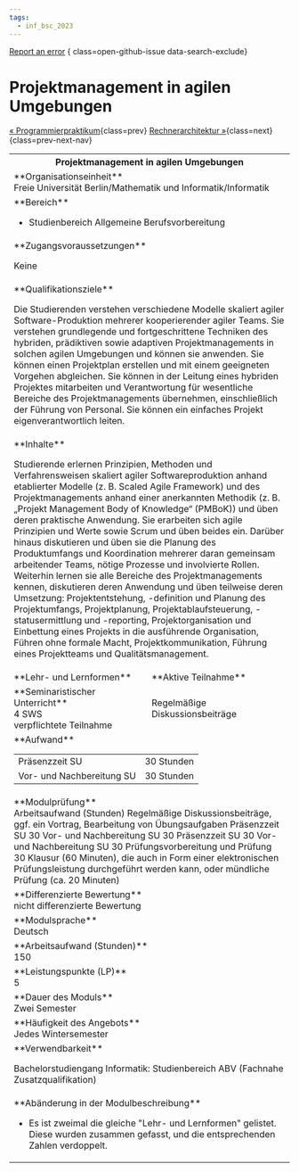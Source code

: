 ```yaml
---
tags:
  - inf_bsc_2023
---
```

[Report an error](https://github.com/SGSSGene/FUB-SUP/issues/new?title=Error%20in%20%22Projektmanagement%20in%20agilen%20Umgebungen%22&body=There%20seems%20to%20be%20an%20error%20in%20module%20%22Projektmanagement%20in%20agilen%20Umgebungen%22%2E%0A%0A%3CDescribe%20here%20a%20slightly%20more%20detailed%20description%20of%20what%20is%20wrong%3E&labels=bug)
{ class=open-github-issue data-search-exclude}

# Projektmanagement in agilen Umgebungen

[« Programmierpraktikum](Programmierpraktikum.md){class=prev}
[Rechnerarchitektur »](Rechnerarchitektur.md){class=next}
{class=prev-next-nav}

<table markdown id="moduledesc">
<tr markdown class="moduledesc_head"><th colspan="2">Projektmanagement in agilen Umgebungen </th></tr>
<tr markdown><td colspan="2">**Organisationseinheit**   <br>Freie Universität Berlin/Mathematik und Informatik/Informatik</td></tr>

<tr markdown><td colspan="2">**Bereich**<br>


- Studienbereich Allgemeine Berufsvorbereitung

</td></tr>

<tr markdown><td colspan="2">**Zugangsvoraussetzungen** <br>

Keine


</td></tr>
<tr markdown><td colspan="2">**Qualifikationsziele**    <br>

Die Studierenden verstehen verschiedene Modelle skaliert agiler
Software-Produktion mehrerer kooperierender agiler Teams. Sie verstehen
grundlegende und fortgeschrittene Techniken des hybriden, prädiktiven sowie
adaptiven Projektmanagements in solchen agilen Umgebungen und können sie
anwenden. Sie können einen Projektplan erstellen und mit einem geeigneten
Vorgehen abgleichen. Sie können in der Leitung eines hybriden Projektes
mitarbeiten und Verantwortung für wesentliche Bereiche des
Projektmanagements übernehmen, einschließlich der Führung von Personal. Sie
können ein einfaches Projekt eigenverantwortlich leiten.


</td></tr>
<tr markdown><td colspan="2">**Inhalte**                <br>

Studierende erlernen Prinzipien, Methoden und Verfahrensweisen skaliert
agiler Softwareproduktion anhand etablierter Modelle (z. B. Scaled Agile
Framework) und des Projektmanagements anhand einer anerkannten Methodik (z.
B. „Projekt Management Body of Knowledge“ (PMBoK)) und üben deren praktische
Anwendung. Sie erarbeiten sich agile Prinzipien und Werte sowie Scrum und
üben beides ein. Darüber hinaus diskutieren und üben sie die Planung des
Produktumfangs und Koordination mehrerer daran gemeinsam arbeitender Teams,
nötige Prozesse und involvierte Rollen. Weiterhin lernen sie alle Bereiche
des Projektmanagements kennen, diskutieren deren Anwendung und üben
teilweise deren Umsetzung: Projektentstehung, -definition und Planung des
Projektumfangs, Projektplanung, Projektablaufsteuerung, -statusermittlung
und -reporting, Projektorganisation und Einbettung eines Projekts in die
ausführende Organisation, Führen ohne formale Macht, Projektkommunikation,
Führung eines Projektteams und Qualitätsmanagement.


</td></tr>

<tr markdown><td>**Lehr- und Lernformen**</td><td>**Aktive Teilnahme**</td></tr>
<tr markdown><td> **Seminaristischer Unterricht** <br>4 SWS <br> verpflichtete Teilnahme</td><td>

Regelmäßige Diskussionsbeiträge
</td></tr>
<tr markdown><td colspan="2">**Aufwand**                <br>
<table class="aufwand_table">
<tr><td>Präsenzzeit SU</td><td>30 Stunden</td></tr>
<tr><td>Vor- und Nachbereitung SU</td><td>30 Stunden</td></tr>
</table>

</td></tr>
<tr markdown><td colspan="2">**Modulprüfung**             <br>Arbeitsaufwand (Stunden) Regelmäßige Diskussionsbeiträge, ggf. ein Vortrag,
Bearbeitung von Übungsaufgaben Präsenzzeit SU 30 Vor- und Nachbereitung SU
30 Präsenzzeit SU 30 Vor- und Nachbereitung SU 30 Prüfungsvorbereitung und
Prüfung 30 Klausur (60 Minuten), die auch in Form einer elektronischen
Prüfungsleistung durchgeführt werden kann, oder mündliche Prüfung (ca. 20
Minuten)


</td></tr>
<tr markdown><td colspan="2">**Differenzierte Bewertung** <br>nicht differenzierte Bewertung

</td></tr>
<tr markdown><td colspan="2">**Modulsprache**             <br>Deutsch</td></tr>
<tr markdown><td colspan="2">**Arbeitsaufwand (Stunden)** <br>150</td></tr>
<tr markdown><td colspan="2">**Leistungspunkte (LP)**     <br>5</td></tr>
<tr markdown><td colspan="2">**Dauer des Moduls**         <br>Zwei Semester</td></tr>
<tr markdown><td colspan="2">**Häufigkeit des Angebots**  <br>Jedes Wintersemester</td></tr>
<tr markdown><td colspan="2">**Verwendbarkeit**           <br>

Bachelorstudiengang Informatik: Studienbereich ABV (Fachnahe
Zusatzqualifikation)


</td></tr>
<tr markdown><td colspan="2">**Abänderung in der Modulbeschreibung**<br>


- Es ist zweimal die gleiche "Lehr- und Lernformen" gelistet. Diese wurden zusammen gefasst, und die entsprechenden Zahlen verdoppelt.

</td></tr>

</table>
